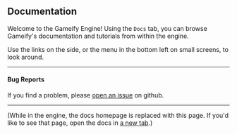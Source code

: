 ## Documentation

Welcome to the Gameify Engine! Using the `Docs` tab, you can browse Gameify's
documentation and tutorials from within the engine.

Use the links on the side, or the menu in the bottom left on small screens, to look around.

---

#### Bug Reports

If you find a problem, please [open an issue](https://github.com/jkrei0/gameify/issues) on github.

---

(While in the engine, the docs homepage is replaced with this page. If you'd like
to see that page, open the docs in <a href="/out" target="_blank">a new tab</a>.)